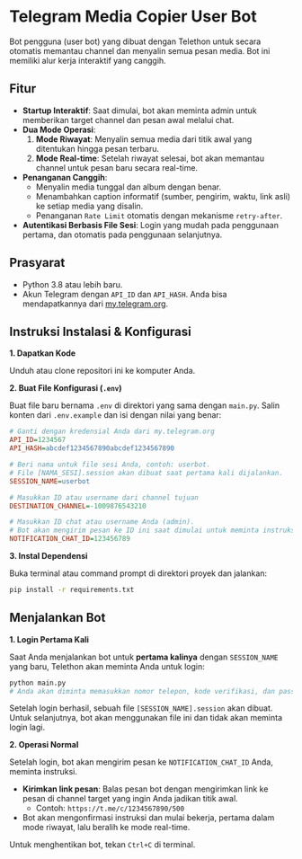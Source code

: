 # Telegram Media Copier User Bot

Bot pengguna (user bot) yang dibuat dengan Telethon untuk secara otomatis memantau channel dan menyalin semua pesan media. Bot ini memiliki alur kerja interaktif yang canggih.

## Fitur

- **Startup Interaktif**: Saat dimulai, bot akan meminta admin untuk memberikan target channel dan pesan awal melalui chat.
- **Dua Mode Operasi**:
  1.  **Mode Riwayat**: Menyalin semua media dari titik awal yang ditentukan hingga pesan terbaru.
  2.  **Mode Real-time**: Setelah riwayat selesai, bot akan memantau channel untuk pesan baru secara real-time.
- **Penanganan Canggih**:
  - Menyalin media tunggal dan album dengan benar.
  - Menambahkan caption informatif (sumber, pengirim, waktu, link asli) ke setiap media yang disalin.
  - Penanganan `Rate Limit` otomatis dengan mekanisme `retry-after`.
- **Autentikasi Berbasis File Sesi**: Login yang mudah pada penggunaan pertama, dan otomatis pada penggunaan selanjutnya.

## Prasyarat

- Python 3.8 atau lebih baru.
- Akun Telegram dengan `API_ID` dan `API_HASH`. Anda bisa mendapatkannya dari [my.telegram.org](https://my.telegram.org).

## Instruksi Instalasi & Konfigurasi

**1. Dapatkan Kode**

Unduh atau clone repositori ini ke komputer Anda.

**2. Buat File Konfigurasi (`.env`)**

Buat file baru bernama `.env` di direktori yang sama dengan `main.py`. Salin konten dari `.env.example` dan isi dengan nilai yang benar:

```ini
# Ganti dengan kredensial Anda dari my.telegram.org
API_ID=1234567
API_HASH=abcdef1234567890abcdef1234567890

# Beri nama untuk file sesi Anda, contoh: userbot.
# File [NAMA_SESI].session akan dibuat saat pertama kali dijalankan.
SESSION_NAME=userbot

# Masukkan ID atau username dari channel tujuan
DESTINATION_CHANNEL=-1009876543210

# Masukkan ID chat atau username Anda (admin).
# Bot akan mengirim pesan ke ID ini saat dimulai untuk meminta instruksi.
NOTIFICATION_CHAT_ID=123456789
```

**3. Instal Dependensi**

Buka terminal atau command prompt di direktori proyek dan jalankan:
```bash
pip install -r requirements.txt
```

## Menjalankan Bot

**1. Login Pertama Kali**

Saat Anda menjalankan bot untuk **pertama kalinya** dengan `SESSION_NAME` yang baru, Telethon akan meminta Anda untuk login:
```bash
python main.py
# Anda akan diminta memasukkan nomor telepon, kode verifikasi, dan password 2FA.
```
Setelah login berhasil, sebuah file `[SESSION_NAME].session` akan dibuat. Untuk selanjutnya, bot akan menggunakan file ini dan tidak akan meminta login lagi.

**2. Operasi Normal**

Setelah login, bot akan mengirim pesan ke `NOTIFICATION_CHAT_ID` Anda, meminta instruksi.
- **Kirimkan link pesan**: Balas pesan bot dengan mengirimkan link ke pesan di channel target yang ingin Anda jadikan titik awal.
  - Contoh: `https://t.me/c/1234567890/500`
- Bot akan mengonfirmasi instruksi dan mulai bekerja, pertama dalam mode riwayat, lalu beralih ke mode real-time.

Untuk menghentikan bot, tekan `Ctrl+C` di terminal.
